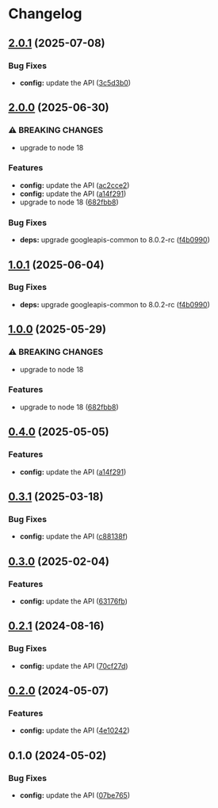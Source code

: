 # Changelog

## [2.0.1](https://github.com/googleapis/google-api-nodejs-client/compare/config-v2.0.0...config-v2.0.1) (2025-07-08)


### Bug Fixes

* **config:** update the API ([3c5d3b0](https://github.com/googleapis/google-api-nodejs-client/commit/3c5d3b0bc6cf1f33131362547deea0150e5bff9c))

## [2.0.0](https://github.com/googleapis/google-api-nodejs-client/compare/config-v1.0.1...config-v2.0.0) (2025-06-30)


### ⚠ BREAKING CHANGES

* upgrade to node 18

### Features

* **config:** update the API ([ac2cce2](https://github.com/googleapis/google-api-nodejs-client/commit/ac2cce22a776cccff1b0bacc0baf088223c6bf23))
* **config:** update the API ([a14f291](https://github.com/googleapis/google-api-nodejs-client/commit/a14f29167df0260d0cc4e1599eb55a0353795a81))
* upgrade to node 18 ([682fbb8](https://github.com/googleapis/google-api-nodejs-client/commit/682fbb869189ae92b3e9a194d37d0548af0c1f92))


### Bug Fixes

* **deps:** upgrade googleapis-common to 8.0.2-rc ([f4b0990](https://github.com/googleapis/google-api-nodejs-client/commit/f4b099071040cfbcfe4a2e7d487d45ee93b369e0))

## [1.0.1](https://github.com/googleapis/google-api-nodejs-client/compare/config-v1.0.0...config-v1.0.1) (2025-06-04)


### Bug Fixes

* **deps:** upgrade googleapis-common to 8.0.2-rc ([f4b0990](https://github.com/googleapis/google-api-nodejs-client/commit/f4b099071040cfbcfe4a2e7d487d45ee93b369e0))

## [1.0.0](https://github.com/googleapis/google-api-nodejs-client/compare/config-v0.4.0...config-v1.0.0) (2025-05-29)


### ⚠ BREAKING CHANGES

* upgrade to node 18

### Features

* upgrade to node 18 ([682fbb8](https://github.com/googleapis/google-api-nodejs-client/commit/682fbb869189ae92b3e9a194d37d0548af0c1f92))

## [0.4.0](https://github.com/googleapis/google-api-nodejs-client/compare/config-v0.3.1...config-v0.4.0) (2025-05-05)


### Features

* **config:** update the API ([a14f291](https://github.com/googleapis/google-api-nodejs-client/commit/a14f29167df0260d0cc4e1599eb55a0353795a81))

## [0.3.1](https://github.com/googleapis/google-api-nodejs-client/compare/config-v0.3.0...config-v0.3.1) (2025-03-18)


### Bug Fixes

* **config:** update the API ([c88138f](https://github.com/googleapis/google-api-nodejs-client/commit/c88138fdc37056a2ce21898e92dfdb89a793e80c))

## [0.3.0](https://github.com/googleapis/google-api-nodejs-client/compare/config-v0.2.1...config-v0.3.0) (2025-02-04)


### Features

* **config:** update the API ([63176fb](https://github.com/googleapis/google-api-nodejs-client/commit/63176fb91b14a6e8f8a5ca1d57d36e870aca9b79))

## [0.2.1](https://github.com/googleapis/google-api-nodejs-client/compare/config-v0.2.0...config-v0.2.1) (2024-08-16)


### Bug Fixes

* **config:** update the API ([70cf27d](https://github.com/googleapis/google-api-nodejs-client/commit/70cf27db91f3153884fac9581f726801d90f6bcd))

## [0.2.0](https://github.com/googleapis/google-api-nodejs-client/compare/config-v0.1.0...config-v0.2.0) (2024-05-07)


### Features

* **config:** update the API ([4e10242](https://github.com/googleapis/google-api-nodejs-client/commit/4e10242d98d8eb520721c1b1351abae90e5272b3))

## 0.1.0 (2024-05-02)


### Bug Fixes

* **config:** update the API ([07be765](https://github.com/googleapis/google-api-nodejs-client/commit/07be7657dd18a230d4e2390f156263a98fdae02a))
